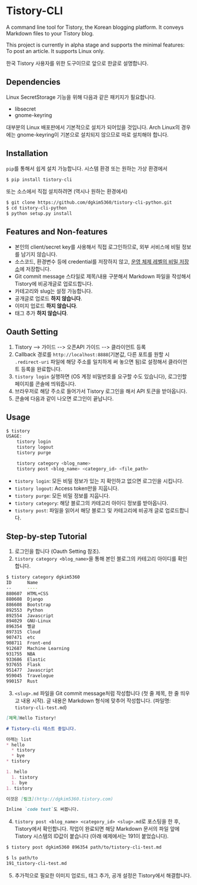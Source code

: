 # Tistory-CLI

A command line tool for Tistory, the Korean blogging platform. It conveys Markdown files to your Tistory blog.

This project is currently in alpha stage and supports the minimal features: To post an article. It supports Linux only.

한국 Tistory 사용자를 위한 도구이므로 앞으로 한글로 설명합니다.

## Dependencies

Linux SecretStorage 기능을 위해 다음과 같은 패키지가 필요합니다.
* libsecret
* gnome-keyring

대부분의 Linux 배포판에서 기본적으로 설치가 되어있을 것입니다. Arch Linux의 경우에는 gnome-keyring이 기본으로 설치되지 않으므로 따로 설치해야 합니다.

## Installation

`pip`를 통해서 쉽게 설치 가능합니다. 시스템 환경 또는 원하는 가상 환경에서
```sh
$ pip install tistory-cli
```

또는 소스에서 직접 설치하려면 (역시나 원하는 환경에서)
```sh
$ git clone https://github.com/dgkim5360/tistory-cli-python.git
$ cd tistory-cli-python
$ python setup.py install
```

## Features and Non-features

* 본인의 client/secret key를 사용해서 직접 로그인하므로, 외부 서비스에 비밀 정보를 남기지 않습니다.
* 소스코드, 환경변수 등에 credential를 저장하지 않고, [운영 체제 레벨의 비밀 저장소](https://specifications.freedesktop.org/secret-service)에 저장합니다.
* Git commit message 스타일로 제목/내용 구분해서 Markdown 파일을 작성해서 Tistory에 비공개글로 업로드합니다.
* 카테고리와 slug는 설정 가능합니다.
* 공개글로 업로드 __하지 않습니다__.
* 이미지 업로드 __하지 않습니다__.
* 태그 추가 __하지 않습니다__.

## Oauth Setting

1. Tistory --> 가이드 --> 오픈API 가이드 --> 클라이언트 등록
2. Callback 경로를 `http://localhost:8888`(기본값, 다른 포트를 원할 시 `.redirect-uri` 파일에 해당 주소를 일치하게 써 놓으면 됨)로 설정해서 클라이언트 등록을 완료합니다.
3. `tistory login` 실행하면 (OS 계정 비밀번호를 요구할 수도 있습니다), 로그인할 페이지를 콘솔에 띄워줍니다.
4. 브라우저로 해당 주소로 들어가서 Tistory 로그인을 해서 API 토큰을 받아옵니다.
5. 콘솔에 다음과 같이 나오면 로그인이 끝납니다.

## Usage

```sh
$ tistory
USAGE:
    tistory login
    tistory logout
    tistory purge

    tistory category <blog_name>
    tistory post <blog_name> <category_id> <file_path>
```

* `tistory login`: 모든 비밀 정보가 있는 지 확인하고 없으면 로그인을 시킵니다.
* `tistory logout`: Access token만을 지웁니다.
* `tistory purge`: 모든 비밀 정보를 지웁니다.
* `tistory category`: 해당 블로그의 카테고리 아이디 정보를 받아옵니다.
* `tistory post`: 파일을 읽어서 해당 블로그 및 카테고리에 비공개 글로 업로드합니다.

## Step-by-step Tutorial

1. 로그인을 합니다 (Oauth Setting 참조).
2. `tistory category <blog_name>`을 통해 본인 블로그의 카테고리 아이디를 확인합니다.  
  ```bash
  $ tistory category dgkim5360
  ID      Name
  --      ----
  880607  HTML+CSS
  880608  Django
  886608  Bootstrap
  892553  Python
  892554  Javascript
  894029  GNU-Linux
  896354  뻘글
  897315  Cloud
  907471  etc
  908711  Front-end
  912687  Machine Learning
  931755  NBA
  933686  Elastic
  937655  Flask
  951477  Javascript
  959045  Travelogue
  990157  Rust
  ```
3. `<slug>.md` 파일을 Git commit message처럼 작성합니다 (첫 줄 제목, 한 줄 띄우고 내용 시작). 글 내용은 Markdown 형식에 맞추어 작성합니다. (파일명: `tistory-cli-test.md`)
  ```markdown
  [제목]Hello Tistory!

  # Tistory-cli 테스트 중입니다.

  아래는 list
  * hello
    * tistory
    * bye
  * tistory

  1. hello
    1. tistory
    1. bye
  1. tistory

  이것은 [링크](http://dgkim5360.tistory.com)

  Inline `code text`도 써봅니다.
  ```
4. `tistory post <blog_name> <category_id> <slug>.md`로 포스팅을 한 후, Tistory에서 확인합니다. 작업이 완료되면 해당 Markdown 문서의 파일 앞에 Tistory 시스템의 ID값이 붙습니다 (아래 예제에서는 191이 붙었습니다).
  ```bash
  $ tistory post dgkim5360 896354 path/to/tistory-cli-test.md

  $ ls path/to
  191_tistory-cli-test.md
  ```
5. 추가적으로 필요한 이미지 업로드, 태그 추가, 공개 설정은 Tistory에서 해결합니다.

